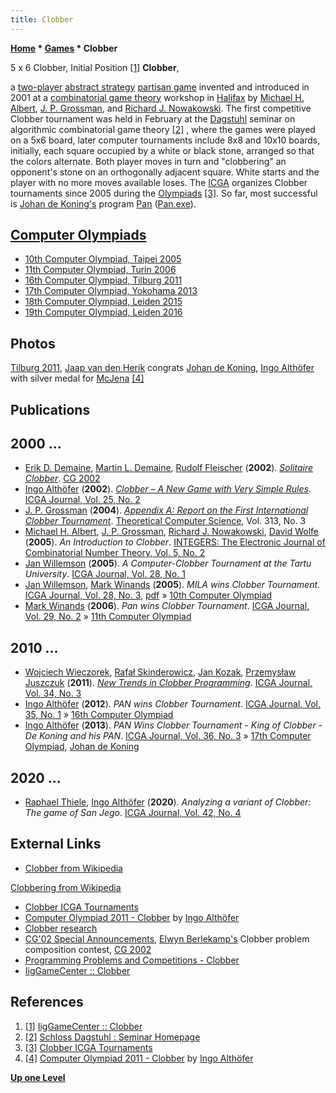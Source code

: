 ```yaml
---
title: Clobber
---
```

**[Home](Home "Home") * [Games](Games "Games") * Clobber**

[](http://www.iggamecenter.com/info/en/clobber.html) 5 x 6 Clobber, Initial Position <a id="cite-note-1" href="#cite-ref-1">[1]</a>
**Clobber**,

a [two-player](https://en.wikipedia.org/wiki/Two-player_game) [abstract strategy](https://en.wikipedia.org/wiki/Abstract_strategy_game) [partisan game](https://en.wikipedia.org/wiki/Partisan_game) invented and introduced in 2001 at a [combinatorial game theory](https://en.wikipedia.org/wiki/Combinatorial_game_theory) workshop in [Halifax](https://en.wikipedia.org/wiki/Halifax_Regional_Municipality) by [Michael H. Albert](index.php?title=Michael_H._Albert&action=edit&redlink=1 "Michael H. Albert (page does not exist)"), [J. P. Grossman](index.php?title=J._P._Grossman&action=edit&redlink=1 "J. P. Grossman (page does not exist)"), and [Richard J. Nowakowski](Richard_J._Nowakowski "Richard J. Nowakowski"). The first competitive Clobber tournament was held in February at the [Dagstuhl](https://en.wikipedia.org/wiki/Dagstuhl) seminar on algorithmic combinatorial game theory <a id="cite-note-2" href="#cite-ref-2">[2]</a> , where the games were played on a 5x6 board, later computer tournaments include 8x8 and 10x10 boards, initially, each square occupied by a white or black stone, arranged so that the colors alternate. Both player moves in turn and "clobbering" an opponent's stone on an orthogonally adjacent square. White starts and the player with no more moves available loses. The [ICGA](ICGA "ICGA") organizes Clobber tournaments since 2005 during the [Olympiads](Computer_Olympiad "Computer Olympiad") <a id="cite-note-3" href="#cite-ref-3">[3]</a>. So far, most successful is [Johan de Koning's](Johan_de_Koning "Johan de Koning") program [Pan](https://www.game-ai-forum.org/icga-tournaments/program.php?id=169) ([Pan.exe](https://www.game-ai-forum.org/icga-tournaments/program.php?id=641)).

## [Computer Olympiads](Computer_Olympiad "Computer Olympiad")

- [10th Computer Olympiad, Taipei 2005](10th_Computer_Olympiad#Clobber "10th Computer Olympiad")
- [11th Computer Olympiad, Turin 2006](11th_Computer_Olympiad#Clobber "11th Computer Olympiad")
- [16th Computer Olympiad, Tilburg 2011](16th_Computer_Olympiad#Clobber "16th Computer Olympiad")
- [17th Computer Olympiad, Yokohama 2013](17th_Computer_Olympiad#Clobber "17th Computer Olympiad")
- [18th Computer Olympiad, Leiden 2015](18th_Computer_Olympiad#Clobber "18th Computer Olympiad")
- [19th Computer Olympiad, Leiden 2016](19th_Computer_Olympiad#Clobber "19th Computer Olympiad")

## Photos

[](http://www.althofer.de/clobber-2011.html)
[Tilburg 2011](16th_Computer_Olympiad#Clobber "16th Computer Olympiad"), [Jaap van den Herik](Jaap_van_den_Herik "Jaap van den Herik") congrats [Johan de Koning](Johan_de_Koning "Johan de Koning"), [Ingo Althöfer](Ingo_Alth%C3%B6fer "Ingo Althöfer") with silver medal for [McJena](https://www.game-ai-forum.org/icga-tournaments/program.php?id=717) <a id="cite-note-4" href="#cite-ref-4">[4]</a>

## Publications

## 2000 ...

- [Erik D. Demaine](Erik_D._Demaine "Erik D. Demaine"), [Martin L. Demaine](index.php?title=Martin_L._Demaine&action=edit&redlink=1 "Martin L. Demaine (page does not exist)"), [Rudolf Fleischer](index.php?title=Rudolf_Fleischer&action=edit&redlink=1 "Rudolf Fleischer (page does not exist)") (**2002**). *[Solitaire Clobber](http://link.springer.com/chapter/10.1007/978-3-540-40031-8_13)*. [CG 2002](CG_2002 "CG 2002")
- [Ingo Althöfer](Ingo_Alth%C3%B6fer "Ingo Althöfer") (**2002**). *[Clobber – A New Game with Very Simple Rules](http://ilk.uvt.nl/icga/journal/contents/content25-2.htm#CLOBBER)*. [ICGA Journal, Vol. 25, No. 2](ICGA_Journal#25_2 "ICGA Journal")
- [J. P. Grossman](index.php?title=J._P._Grossman&action=edit&redlink=1 "J. P. Grossman (page does not exist)") (**2004**). *[Appendix A: Report on the First International Clobber Tournament](http://discover-decouvrir.cisti-icist.nrc-cnrc.gc.ca/eng/article/?id=1091458)*. [Theoretical Computer Science](https://en.wikipedia.org/wiki/Theoretical_Computer_Science_%28journal%29), Vol. 313, No. 3
- [Michael H. Albert](index.php?title=Michael_H._Albert&action=edit&redlink=1 "Michael H. Albert (page does not exist)"), [J. P. Grossman](index.php?title=J._P._Grossman&action=edit&redlink=1 "J. P. Grossman (page does not exist)"), [Richard J. Nowakowski](Richard_J._Nowakowski "Richard J. Nowakowski"), [David Wolfe](index.php?title=David_Wolfe&action=edit&redlink=1 "David Wolfe (page does not exist)") (**2005**). *An Introduction to Clobber*. [INTEGERS: The Electronic Journal of Combinatorial Number Theory, Vol. 5, No. 2](http://www.integers-ejcnt.org/vol5-2.html)
- [Jan Willemson](index.php?title=Jan_Willemson&action=edit&redlink=1 "Jan Willemson (page does not exist)") (**2005**). *A Computer-Clobber Tournament at the Tartu University*. [ICGA Journal, Vol. 28, No. 1](ICGA_Journal#28_1 "ICGA Journal")
- [Jan Willemson](index.php?title=Jan_Willemson&action=edit&redlink=1 "Jan Willemson (page does not exist)"), [Mark Winands](Mark_Winands "Mark Winands") (**2005**). *MILA wins Clobber Tournament*. [ICGA Journal, Vol. 28, No. 3](ICGA_Journal#28_3 "ICGA Journal"), [pdf](http://research.cyber.ee/%7Ejan/publ/clobreport05.pdf) » [10th Computer Olympiad](10th_Computer_Olympiad#Clobber "10th Computer Olympiad")
- [Mark Winands](Mark_Winands "Mark Winands") (**2006**). *Pan wins Clobber Tournament*. [ICGA Journal, Vol. 29, No. 2](ICGA_Journal#29_2 "ICGA Journal") » [11th Computer Olympiad](11th_Computer_Olympiad#Clobber "11th Computer Olympiad")

## 2010 ...

- [Wojciech Wieczorek](index.php?title=Wojciech_Wieczorek&action=edit&redlink=1 "Wojciech Wieczorek (page does not exist)"), [Rafał Skinderowicz](index.php?title=Rafa%C5%82_Skinderowicz&action=edit&redlink=1 "Rafał Skinderowicz (page does not exist)"), [Jan Kozak](index.php?title=Jan_Kozak&action=edit&redlink=1 "Jan Kozak (page does not exist)"), [Przemysław Juszczuk](index.php?title=Przemys%C5%82aw_Juszczuk&action=edit&redlink=1 "Przemysław Juszczuk (page does not exist)") (**2011**). *[New Trends in Clobber Programming](http://www.researchgate.net/publication/221932254_New_Trends_in_Clobber_Programming)*. [ICGA Journal, Vol. 34, No. 3](ICGA_Journal#34_3 "ICGA Journal")
- [Ingo Althöfer](Ingo_Alth%C3%B6fer "Ingo Althöfer") (**2012**). *PAN wins Clobber Tournament*. [ICGA Journal, Vol. 35, No. 1](ICGA_Journal#35_1 "ICGA Journal") » [16th Computer Olympiad](16th_Computer_Olympiad#Clobber "16th Computer Olympiad")
- [Ingo Althöfer](Ingo_Alth%C3%B6fer "Ingo Althöfer") (**2013**). *PAN Wins Clobber Tournament - King of Clobber - De Koning and his PAN*. [ICGA Journal, Vol. 36, No. 3](ICGA_Journal#36_3 "ICGA Journal") » [17th Computer Olympiad](17th_Computer_Olympiad#Clobber "17th Computer Olympiad"), [Johan de Koning](Johan_de_Koning "Johan de Koning")

## 2020 ...

- [Raphael Thiele](index.php?title=Raphael_Thiele&action=edit&redlink=1 "Raphael Thiele (page does not exist)"), [Ingo Althöfer](Ingo_Alth%C3%B6fer "Ingo Althöfer") (**2020**). *Analyzing a variant of Clobber: The game of San Jego*. [ICGA Journal, Vol. 42, No. 4](ICGA_Journal#42_4 "ICGA Journal")

## External Links

- [Clobber from Wikipedia](https://en.wikipedia.org/wiki/Clobber)

[Clobbering from Wikipedia](https://en.wikipedia.org/wiki/Clobbering)

- [Clobber ICGA Tournaments](https://www.game-ai-forum.org/icga-tournaments/game.php?id=14)
- [Computer Olympiad 2011 - Clobber](http://www.althofer.de/clobber-2011.html) by [Ingo Althöfer](Ingo_Alth%C3%B6fer "Ingo Althöfer")
- [Clobber research](http://homepages.gac.edu/%7Ewolfe/games/clobber/)
- [CG'02 Special Announcements](http://homepages.gac.edu/%7Ewolfe/games/clobber/competition.html), [Elwyn Berlekamp's](Elwyn_Berlekamp "Elwyn Berlekamp") Clobber problem composition contest, [CG 2002](CG_2002 "CG 2002")
- [Programming Problems and Competitions - Clobber](https://www.hackerrank.com/contests/monthly/challenges/clobber)
- [IigGameCenter :: Clobber](http://www.iggamecenter.com/info/en/clobber.html)

## References

1. <a id="cite-ref-1" href="#cite-note-1">[1]</a> [IigGameCenter :: Clobber](http://www.iggamecenter.com/info/en/clobber.html)
1. <a id="cite-ref-2" href="#cite-note-2">[2]</a> [Schloss Dagstuhl : Seminar Homepage](http://www.dagstuhl.de/de/programm/kalender/semhp/?semnr=02081)
1. <a id="cite-ref-3" href="#cite-note-3">[3]</a> [Clobber ICGA Tournaments](https://www.game-ai-forum.org/icga-tournaments/game.php?id=14)
1. <a id="cite-ref-4" href="#cite-note-4">[4]</a> [Computer Olympiad 2011 - Clobber](http://www.althofer.de/clobber-2011.html) by [Ingo Althöfer](Ingo_Alth%C3%B6fer "Ingo Althöfer")

**[Up one Level](Games "Games")**

